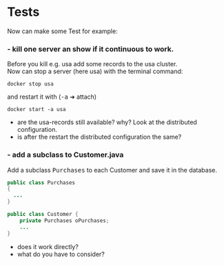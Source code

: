 # Tests
Now can make some Test for example:

### - kill one server an show if it continuous to work.

Before you kill e.g. usa add some records to the usa cluster.<br/>
Now can stop a server (here usa) with the terminal command:
    
    docker stop usa
    
and restart it with (<tt>-a</tt> &#x279c; attach)

    docker start -a usa
    
    
* are the usa-records still available? why? Look at the distributed configuration.
* is after the restart the distributed configuration the same?

### - add a subclass to Customer.java 
Add a subclass <tt>Purchases</tt> to each Customer and save it in the database.

```java
public class Purchases
{
  ...
}

public class Customer {
	private Purchases oPurchases;
    ...
}
```

* does it work directly?
* what do you have to consider?


    

    